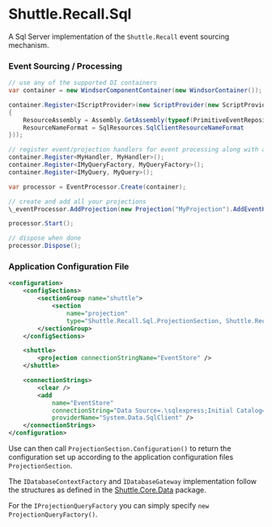 # Shuttle.Recall.Sql

A Sql Server implementation of the `Shuttle.Recall` event sourcing mechanism.

### Event Sourcing / Processing

~~~ c#
// use any of the supported DI containers
var container = new WindsorComponentContainer(new WindsorContainer());

container.Register<IScriptProvider>(new ScriptProvider(new ScriptProviderConfiguration
{
	ResourceAssembly = Assembly.GetAssembly(typeof(PrimitiveEventRepository)),
	ResourceNameFormat = SqlResources.SqlClientResourceNameFormat
}));

// register event/projection handlers for event processing along with any other dependencies
container.Register<MyHandler, MyHandler>();
container.Register<IMyQueryFactory, MyQueryFactory>();
container.Register<IMyQuery, MyQuery>();

var processor = EventProcessor.Create(container);

// create and add all your projections
\_eventProcessor.AddProjection(new Projection("MyProjection").AddEventHandler(container.Resolve<MyHandlerHandler>()));

processor.Start();

// dispose when done
processor.Dispose();
~~~

### Application Configuration File

~~~ xml
<configuration>
	<configSections>
		<sectionGroup name="shuttle">
			<section 
				name="projection" 
				type="Shuttle.Recall.Sql.ProjectionSection, Shuttle.Recall.Sql" />
		</sectionGroup>
	</configSections>

	<shuttle>
		<projection connectionStringName="EventStore" />
	</shuttle>

	<connectionStrings>
		<clear />
		<add 
			name="EventStore" 
			connectionString="Data Source=.\sqlexpress;Initial Catalog=shuttle;Integrated Security=SSPI;" 
			providerName="System.Data.SqlClient" />
	</connectionStrings>
</configuration>
~~~

Use can then call `ProjectionSection.Configuration()` to return the configuration set up according to the application configuration files `ProjectionSection`.

The `IDatabaseContextFactory` and `IDatabaseGateway` implementation follow the structures as defined in the [Shuttle.Core.Data](http://shuttle.github.io/shuttle-core/overview-data/) package.

For the `IProjectionQueryFactory` you can simply specify `new ProjectionQueryFactory()`.
